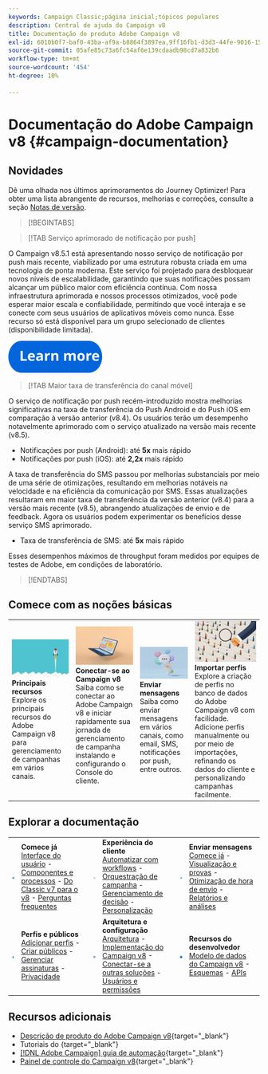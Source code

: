 ```yaml
---
keywords: Campaign Classic;página inicial;tópicos populares
description: Central de ajuda do Campaign v8
title: Documentação do produto Adobe Campaign v8
exl-id: 6010b0f7-baf0-43ba-af9a-b8864f3897ea,9ff16fb1-d3d3-44fe-9016-15abffdbc74e
source-git-commit: 05afe85c73a6fc54af6e139cdaadb98cd7a832b6
workflow-type: tm+mt
source-wordcount: '454'
ht-degree: 10%

---
```


# Documentação do Adobe Campaign v8 {#campaign-documentation}

<!--![](assets/banner-documentationv8.png) -->

## Novidades

Dê uma olhada nos últimos aprimoramentos do Journey Optimizer! Para obter uma lista abrangente de recursos, melhorias e correções, consulte a seção [Notas de versão](start/release-notes.md).

>[!BEGINTABS]

>[!TAB Serviço aprimorado de notificação por push]

O Campaign v8.5.1 está apresentando nosso serviço de notificação por push mais recente, viabilizado por uma estrutura robusta criada em uma tecnologia de ponta moderna. Este serviço foi projetado para desbloquear novos níveis de escalabilidade, garantindo que suas notificações possam alcançar um público maior com eficiência contínua. Com nossa infraestrutura aprimorada e nossos processos otimizados, você pode esperar maior escala e confiabilidade, permitindo que você interaja e se conecte com seus usuários de aplicativos móveis como nunca. Esse recurso só está disponível para um grupo selecionado de clientes (disponibilidade limitada).

[![imagem](assets/do-not-localize/learn-more-button.svg)](send/push-data-collection.md)

>[!TAB Maior taxa de transferência do canal móvel]

O serviço de notificação por push recém-introduzido mostra melhorias significativas na taxa de transferência do Push Android e do Push iOS em comparação à versão anterior (v8.4). Os usuários terão um desempenho notavelmente aprimorado com o serviço atualizado na versão mais recente (v8.5).

* Notificações por push (Android): até **5x** mais rápido
* Notificações por push (iOS): até **2,2x** mais rápido

A taxa de transferência do SMS passou por melhorias substanciais por meio de uma série de otimizações, resultando em melhorias notáveis na velocidade e na eficiência da comunicação por SMS. Essas atualizações resultaram em maior taxa de transferência da versão anterior (v8.4) para a versão mais recente (v8.5), abrangendo atualizações de envio e de feedback. Agora os usuários podem experimentar os benefícios desse serviço SMS aprimorado.

* Taxa de transferência de SMS: até <strong>5x</strong> mais rápido</li>

Esses desempenhos máximos de throughput foram medidos por equipes de testes de Adobe, em condições de laboratório.

>[!ENDTABS]

## Comece com as noções básicas

<table style="table-layout:fixed">
  <tr style="border: 0;">
    <td>
    <a href="start/whats-new.md"><img src="assets/do-not-localize/start-capabilities.png"></a></a>
    <div><strong>Principais recursos</strong><br/>Explore os principais recursos do Adobe Campaign v8 para gerenciamento de campanhas em vários canais.</div>
    </td>
    <td>
    <a href="start/connect.md"><img src="assets/do-not-localize/start-connect.jpeg"></a>
    <div><strong>Conectar-se ao Campaign v8</strong><br/>Saiba como se conectar ao Adobe Campaign v8 e iniciar rapidamente sua jornada de gerenciamento de campanha instalando e configurando o Console do cliente.</div><br/>
    </td>
    <td>
    <a href="start/create-message.md"><img src="assets/do-not-localize/start-send.jpeg"></a>
    <div><strong>Enviar mensagens</strong><br/>Saiba como enviar mensagens em vários canais, como email, SMS, notificações por push, entre outros.
    </div></td>
    <td>
    <a href="audiences/create-profiles.md"><img src="assets/do-not-localize/start-profiles.png"></a>
    <div><strong>Importar perfis</strong><br/>Explore a criação de perfis no banco de dados do Adobe Campaign v8 com facilidade. Adicione perfis manualmente ou por meio de importações, refinando os dados do cliente e personalizando campanhas facilmente.</div>
    </td>
  </tr>
</table>

## Explorar a documentação

<table style="table-layout:auto">
  <tr style="border: 0;">
    <td>
      <img src="assets/do-not-localize/icon-start.svg" width="70px">
    <td>
      <strong>Comece já</strong><br/><a href="start/campaign-ui.md">Interface do usuário</a> - <a href="start/ac-components.md">Componentes e processos</a> - <a href="start/v7-to-v8.md">Do Classic v7 para o v8</a> - <a href="start/campaign-faq.md">Perguntas frequentes</a>
    </td>
    <td>
      <img src="assets/do-not-localize/icon-experience.svg" width="70px">
    </td>
    <td>
      <strong>Experiência do cliente</strong><br/><a href="../automation/workflow/about-workflows.md" target="_blank">Automatizar com workflows</a> - <a href="../automation/campaigns/set-up-campaigns.md" target="_blank">Orquestração de campanha</a> - <a href="interaction/interaction.md">Gerenciamento de decisão</a> - <a href="send/personalize.md">Personalização</a>
    </td>
    <td>
      <img src="assets/do-not-localize/icon-send.svg" width="70px">
    </td>
    <td>
      <strong>Enviar mensagens</strong><br/><a href="start/create-message.md">Comece já</a> - <a href="send/preview-and-proof.md">Visualização e provas</a> - <a href="send/predictive.md">Otimização de hora de envio</a> - <a href="reporting/gs-reporting.md">Relatórios e análises</a>
    </td>
  </tr>
  <tr style="border: 0;">
    <td>
      <img src="assets/do-not-localize/icon_profile-audience.svg" width="70px">
    </td>
    <td>
      <strong>Perfis e públicos</strong><br/><a href="audiences/create-profiles.md">Adicionar perfis</a> - <a href="audiences/create-audiences.md">Criar públicos</a> - <a href="start/subscriptions.md">Gerenciar assinaturas</a> - <a href="start/privacy.md">Privacidade</a>
    </td>
    <td>
      <img src="assets/do-not-localize/icon-configure.svg" width="70px">
    </td>
    <td>
      <strong>Arquitetura e configuração</strong><br/><a href="architecture/architecture.md">Arquitetura</a> - <a href="start/implement.md">Implementação do Campaign v8</a> - <a href="connect/integration.md">Conectar-se a outras soluções</a> - <a href="start/gs-permissions.md">Usuários e permissões</a>
    </td>
    <td>
      <img src="assets/do-not-localize/icon-dev.svg" width="70px">
    </td>
    <td>
      <strong>Recursos do desenvolvedor</strong><br/><a href="dev/datamodel.md">Modelo de dados do Campaign v8</a> - <a href="dev/schemas.md">Esquemas</a> - <a href="dev/api.md">APIs</a>
    </td>
  </tr>
</table>

## Recursos adicionais

* [Descrição de produto do Adobe Campaign v8](https://helpx.adobe.com/br/legal/product-descriptions/adobe-campaign-managed-cloud-services.html){target="_blank"}
* Tutoriais do [](https://experienceleague.adobe.com/docs/campaign-learn/tutorials/overview.html){target="_blank"}
* [[!DNL Adobe Campaign] guia de automação](https://experienceleague.adobe.com/docs/campaign/automation/home.html?lang=pt-BR){target="_blank"}
* [Painel de controle do Campaign v8](https://experienceleague.adobe.com/docs/control-panel/using/discover-control-panel/key-features.html?lang=pt-BR){target="_blank"}

